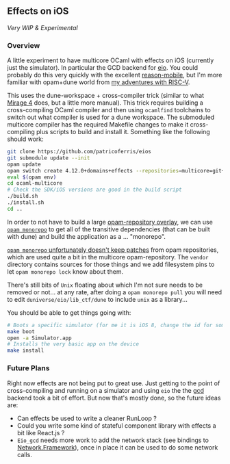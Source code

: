 Effects on iOS
--------------

*Very WIP & Experimental*

### Overview

A little experiment to have multicore OCaml with effects on iOS (currently just the simulator). In particular the GCD backend for [eio](https://github.com/ocaml-multicore/eio). You could probably do this very quickly with the excellent [reason-mobile](https://github.com/EduardoRFS/reason-mobile), but I'm more familiar with opam+dune world from [my adventures with RISC-V](https://github.com/patricoferris/riscv-o-spec).

This uses the dune-workspace + cross-compiler trick (similar to what [Mirage 4](https://next.mirage.io) does, but a little more manual). This trick requires building a cross-compiling OCaml compiler and then using `ocamlfind` toolchains to switch out what compiler is used for a dune workspace. The submoduled multicore compiler has the required Makefile changes to make it cross-compiling plus scripts to build and install it. Something like the following should work:

```sh
git clone https://github.com/patricoferris/eios
git submodule update --init
opam update
opam switch create 4.12.0+domains+effects --repositories=multicore=git+https://github.com/ocaml-multicore/multicore-opam.git,default
eval $(opam env)
cd ocaml-multicore
# Check the SDK/iOS versions are good in the build script
./build.sh
./install.sh
cd ..
```

In order to not have to build a large [opam-repository overlay](https://github.com/patricoferris/opam-cross-shakti), we can use [`opam monorepo`](https://github.com/ocamllabs/opam-monorepo) to get all of the transitive dependencies (that can be built with dune) and build the application as a ... "monorepo".

[`opam monorepo` unfortunately doesn't keep patches](https://github.com/ocamllabs/opam-monorepo/issues/113) from opam repositories, which are used quite a bit in the multicore opam-repository. The `vendor` directory contains sources for those things and we add filesystem pins to let `opam monorepo lock` know about them.

There's still bits of `Unix` floating about which I'm not sure needs to be removed or not... at any rate, after doing a `opam monorepo pull` you will need to edit `duniverse/eio/lib_ctf/dune` to include `unix` as a library...

You should be able to get things going with:

```sh
# Boots a specific simulator (for me it is iOS 8, change the id for something else)
make boot
open -a Simulator.app
# Installs the very basic app on the device
make install
```

### Future Plans

Right now effects are not being put to great use. Just getting to the point of cross-compiling and running on a simulator and using `eio` the the [gcd](https://github.com/patricoferris/ocaml-dispatch) backend took a bit of effort. But now that's mostly done, so the future ideas are:

 - Can effects be used to write a cleaner RunLoop ?
 - Could you write some kind of stateful component library with effects a bit like React.js ?
 - `Eio_gcd` needs more work to add the network stack (see bindings to [Network.Framework](https://github.com/patricoferris/ocaml-network)), once in place it can be used to do some network calls.
